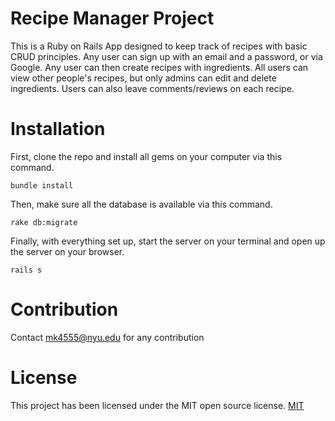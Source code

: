 # Recipe Manager Project

This is a Ruby on Rails App designed to keep track of recipes with basic CRUD principles. Any user can sign up with an email and a password, or via Google. Any user can then create recipes with ingredients. All users can view other people's recipes, but only admins can edit and delete ingredients. Users can also leave comments/reviews on each recipe. 

# Installation

First, clone the repo and install all gems on your computer via this command.

```
bundle install
```

Then, make sure all the database is available via this command.

```
rake db:migrate
```

Finally, with everything set up, start the server on your terminal and open up the server on your browser.

```
rails s
```

# Contribution

Contact mk4555@nyu.edu for any contribution

# License

This project has been licensed under the MIT open source license.
[MIT](LICENSE.md)
